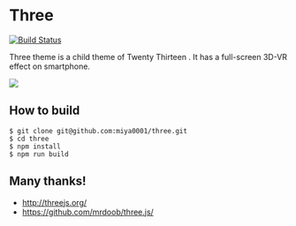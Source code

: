 # Three

[![Build Status](https://travis-ci.org/miya0001/three.svg)](https://travis-ci.org/miya0001/three)

Three theme is a child theme of Twenty Thirteen . It has a full-screen 3D-VR effect on smartphone.

![](https://raw.githubusercontent.com/miya0001/three/master/screenshot.png)

## How to build

```
$ git clone git@github.com:miya0001/three.git
$ cd three
$ npm install
$ npm run build
```

## Many thanks!

* http://threejs.org/
* https://github.com/mrdoob/three.js/
